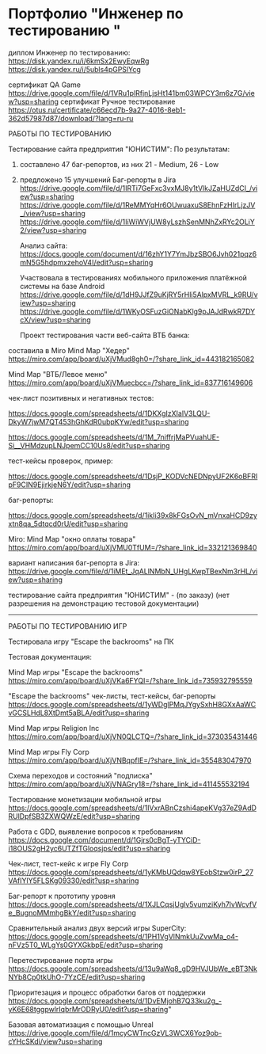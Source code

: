 # Портфолио "Инженер по тестированию "
 
   диплом Инженер по тестированию: https://disk.yandex.ru/i/6kmSx2EwyEqwRg    
https://disk.yandex.ru/i/5ubls4pGPSlYcg

сертификат QA Game  https://drive.google.com/file/d/1VRu1plRfjnLjsHt141bm03WPCY3m6z7G/view?usp=sharing
сертификат Ручное тестирование   https://otus.ru/certificate/c66ecd7b-9a27-4016-8eb1-362d57987d87/download/?lang=ru-ru

   
   РАБОТЫ ПО ТЕСТИРОВАНИЮ
   
   Тестирование сайта предприятия "ЮНИСТИМ":
По результатам: 
1. составлено 47 баг-репортов, из них 21 - Medium, 26 - Low
2. предложено 15 улучшений
Баг-репорты в Jira  https://drive.google.com/file/d/1IRTi7GeFxc3vxMJ8y1tVlkJZaHUZdCI_/view?usp=sharing
                    https://drive.google.com/file/d/1ReMMYqHr6OUwuaxuS8EhnFzHIrLjzJV_/view?usp=sharing
                    https://drive.google.com/file/d/1IiWiWVjUW8yLszhSenMNhZxRYc2OLiY2/view?usp=sharing

   Анализ сайта:
https://docs.google.com/document/d/16zhY1Y7YmJbzSBO6Jvh021pqz6mN5G5hdpmxzehoV4I/edit?usp=sharing
   
   Участвовала в тестированиях мобильного приложения платёжной системы на базе Android 
https://drive.google.com/file/d/1dH9JJfZ9uKjRY5rHli5AlpxMVRL_k9RU/view?usp=sharing
https://drive.google.com/file/d/1WKyOSFuzGiONabKlg9pJAJdRwkR7DYcX/view?usp=sharing

   Проект тестирования части веб-сайта ВТБ банка: 
   
составила в Miro Mind Map  "Хедер"  
https://miro.com/app/board/uXjVMud8gh0=/?share_link_id=443182165082 

Mind Map "ВТБ/Левое меню" https://miro.com/app/board/uXjVMuecbcc=/?share_link_id=837716149606 

   чек-лист позитивных и негативных тестов: 

https://docs.google.com/spreadsheets/d/1DKXgIzXIalV3LQU-DkyW7jwM7QT453hGhKdR0ubpKYw/edit?usp=sharing 

https://docs.google.com/spreadsheets/d/1M_7niffrjMaPVuahUE-Si__VHMdzupLNJpemCC10Us8/edit?usp=sharing 

   тест-кейсы проверок, пример: 

https://docs.google.com/spreadsheets/d/1DsjP_KODVcNEDNpyUF2K6oBFRIpF9CIN9EjirkjeN6Y/edit?usp=sharing 

   баг-репорты:
  
https://docs.google.com/spreadsheets/d/1ikIi39x8kFGsOvN_mVnxaHCD9zyxtn8qa_5dtqcd0rU/edit?usp=sharing

   Miro:  Mind Map "окно оплаты товара"  https://miro.com/app/board/uXjVMU0TfUM=/?share_link_id=332121369840
   
   вариант написания баг-репорта в Jira: https://drive.google.com/file/d/1iMEt_JqALlNMbN_UHgLKwpTBexNm3rHL/view?usp=sharing

   тестирование сайта предприятия "ЮНИСТИМ" - (по заказу) (нет разрешения на демонстрацию тестовой документации)

***********************************************************************************************************************************

  РАБОТЫ ПО ТЕСТИРОВАНИЮ ИГР

  Тестировала игру  "Escape the backrooms" на ПК

  Тестовая документация:
  
  Mind Map игры "Escape the backrooms" 
  https://miro.com/app/board/uXjVKa6FYQI=/?share_link_id=735932795559

  "Escape the backrooms" чек-листы, тест-кейсы, баг-репорты
  https://docs.google.com/spreadsheets/d/1yWDglPMqJYgySxhH8GXxAaWCvGCSLHdL8XtDmt5aBLA/edit?usp=sharing
          
  Mind Map игры Religion Inc    
  https://miro.com/app/board/uXjVN0QLCTQ=/?share_link_id=373035431446
          
  Mind Map игры Fly Corp    
  https://miro.com/app/board/uXjVNBqpfIE=/?share_link_id=355483047970 
          
  Схема переходов и состояний "подписка"  
  https://miro.com/app/board/uXjVNAGry18=/?share_link_id=411455532194
 
 Тестирование монетизации мобильной игры  
 https://docs.google.com/spreadsheets/d/1IVxrABnCzshi4apeKVg37eZ9AdDRUlDpfSB3ZXWQWzE/edit?usp=sharing
 
 Работа с GDD, выявление вопросов к требованиям   
 https://docs.google.com/document/d/1Gjrs0cBgT-yTYCiD-i18OUS2gH2yc6UTZfTGloqsjps/edit?usp=sharing
 
 Чек-лист, тест-кейс к игре Fly Corp  
 https://docs.google.com/spreadsheets/d/1yKMbUQdqw8YEobStzw0irP_27VAfIYlY5FLSKg09330/edit?usp=sharing
 
 Баг-репорт к прототипу уровня   
 https://docs.google.com/spreadsheets/d/1XJLCqsjUglv5vumziKyh7lvWcvfVe_BugnoMMmhgBkY/edit?usp=sharing
 
 Сравнительный анализ двух версий игры SuperCity:   
 https://docs.google.com/spreadsheets/d/1PH1VgVlNmkUuZvwMa_o4-nFVz5T0_WLgYs0GYXGkbpE/edit?usp=sharing
 
 Перетестирование порта игры    
 https://docs.google.com/spreadsheets/d/13u9aWq8_gD9HVJUbWe_eBT3NkNYb8Cp0tkUhO-7YzCE/edit?usp=sharing
 
 Приоритезация и процесс обработки багов от поддержки    
 https://docs.google.com/spreadsheets/d/1DvEMjohB7Q33ku2g_-yK6E68tggpwlrIqbrMrODRyU0/edit?usp=sharing"

 Базовая автоматизация с помощью Unreal
                   https://drive.google.com/file/d/1mcyCWTncGzVL3WCX6Yoz9ob-cYHcSKdi/view?usp=sharing

